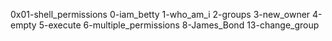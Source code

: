 0x01-shell_permissions
0-iam_betty
1-who_am_i
2-groups
3-new_owner
4-empty
5-execute
6-multiple_permissions
8-James_Bond
13-change_group
